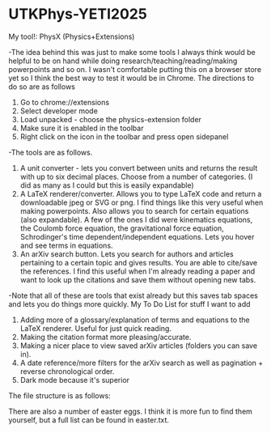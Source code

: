 # UTKPhys-YETI2025

My tool!: PhysX (Physics+Extensions)

-The idea behind this was just to make some tools I always think would be helpful to be on hand while doing research/teaching/reading/making powerpoints and so on. I wasn't comfortable putting this on a browser store yet so I think the best way to test it would be in Chrome. The directions to do so are as follows
1. Go to chrome://extensions
2. Select developer mode
3. Load unpacked - choose the physics-extension folder
4. Make sure it is enabled in the toolbar
5. Right click on the icon in the toolbar and press open sidepanel

-The tools are as follows. 
1. A unit converter - lets you convert between units and returns the result with up to six decimal places. Choose from a number of categories. (I did as many as I could but this is easily expandable)
2. A LaTeX renderer/converter. Allows you to type LaTeX code and return a downloadable jpeg or SVG or png. I find things like this very useful when making powerpoints. Also allows you to search for certain equations (also expandable). A few of the ones I did were kinematics equations, the Coulomb force equation, the gravitational force equation, Schrodinger's time dependent/independent equations. Lets you hover and see terms in equations.
3. An arXiv search button.  Lets you search for authors and articles pertaining to a certain topic and gives results. You are able to cite/save the references. I find this useful when I'm already reading a paper and want to look up the citations and save them without opening new tabs. 

-Note that all of these are tools that exist already but this saves tab spaces and lets you do things more quickly. 
My To Do List for stuff I want to add 
1. Adding more of a glossary/explanation of terms and equations to the LaTeX renderer. Useful for just quick reading.
2. Making the citation format more pleasing/accurate.
3. Making a nicer place to view saved arXiv articles (folders you can save in). 
4. A date reference/more filters for the arXiv search as well as pagination + reverse chronological order.
5. Dark mode because it's superior

The file structure is as follows:

There are also a number of easter eggs. I think it is more fun to find them yourself, but a full list can be found in easter.txt.
